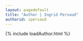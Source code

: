 ```yaml
---
layout: pagedefault
title: "Author | Ingrid Persaud"
authorid: ipersaud
---
```

{% include loadAuthor.html %}
